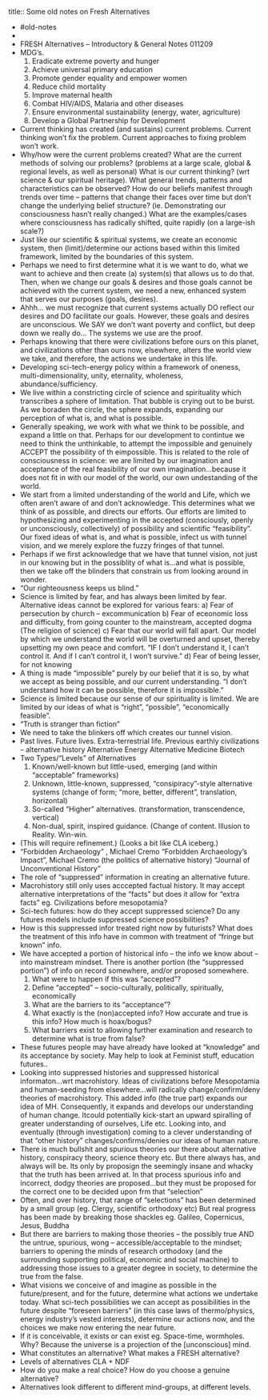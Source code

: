 title:: Some old notes on Fresh Alternatives

- #old-notes
-
- FRESH Alternatives – Introductory & General Notes 011209
- MDG’s.
  1.	Eradicate extreme poverty and hunger
  2.	Achieve universal primary education
  3.	Promote gender equality and empower women
  4.	Reduce child mortality
  5.	Improve maternal health
  6.	Combat HIV/AIDS, Malaria and other diseases
  7.	Ensure environmental sustainability (energy, water, agriculture)
  8.	Develop a Global Partnership for Development
- Current thinking has created (and sustains) current problems. Current thinking won’t fix the problem. Current approaches to fixing problem won’t work.
- Why/how were the current problems created?
  What are the current methods of solving our problems?
  (problems at a large scale, global & regional levels, as well as personal)
  What is our current thinking? (wrt science & our spiritual heritage). What general trends, patterns and characteristics can be observed?
  How do our beliefs manifest through trends over time – patterns that change their faces over time but don’t change the underlying belief structure? (ie. Demonstrating our consciousness hasn’t really changed.)
  What are the examples/cases where consciousness has radically shifted, quite rapidly (on a large-ish scale?)
- Just like our scientific & spiritual systems, we create an economic system, then (limit)/determine our actions based within this limited framework, limited by the boundaries of this system.
- Perhaps we need to first determine what it is we want to do, what we want to achieve and then create (a) system(s) that allows us to do that. Then, when we change our goals & desires and those goals cannot be achieved with the current system, we need a new, enhanced system that serves our purposes (goals, desires).
- Ahhh... we must recognize that current systems actually DO reflect our desires and DO facilitate our goals. However, these goals and desires are unconscious. We SAY we don’t want poverty and conflict, but deep down we really do... The systems we use are the proof.
- Perhaps knowing that there were civilizations before ours on this planet, and civilizations other than ours now, elsewhere, alters the world view we take, and therefore, the actions we undertake in this life.
- Developing sci-tech-energy policy within a framework of oneness, multi-dimensionality, unity, eternality, wholeness, abundance/sufficiency.
- We live within a constricting circle of science and spirituality which transcribes a sphere of limitation. That bubble is crying out to be burst. As we boraden the circle, the sphere expands, expanding our perception of what is, and what is possible.
- Generally speaking, we work with what we think to be possible, and expand a little on that. Perhaps for our development to contintue we need to think the unthinkable, to attempt the impossible and genuinely ACCEPT the possibility of th eimpossible. This is related to the role of consciousness in science: we are limited by our imagination and acceptance of the real feasibility of our own imagination...because it does not fit in with our model of the world, our own undestanding of the world.
- We start from a limited understanding of the world and Life, which we often aren’t aware of and don’t acknowledge. This determines what we think of as possible, and directs our efforts. Our efforts are limited to hypothesizing and experimenting in the accepted (consciously, openly or unconsciously, collectively) of possibility and scientific “feasibility”. Our fixed ideas of what is, and what is possible, infect us with tunnel vision, and we merely explore the fuzzy fringes of that tunnel.
- Perhaps if we first acknowledge that we have that tunnel vision, not just in our knowing but in the possiblity of what is...and what is possible, then we take off the blinders that constrain us from looking around in wonder.
- “Our righteousness keeps us blind.”
- Science is limited by fear, and has always been limited by fear. Alternative ideas cannot be explored for various fears:
  a)	Fear of persecution by church – excommunication
  b)	Fear of eceonomic loss and difficulty, from going counter to the mainstream, accepted dogma (The religion of science)
  c)	Fear that our world will fall apart. Our model by which we understand the world will be overturned and upset, thereby upsetting my own peace and comfort. “IF I don’t understand it, I can’t control it. And if I can’t control it, I won’t survive.”
  d)	Fear of being lesser, for not knowing
- A thing is made “impossible” purely by our belief that it is so, by what we accept as being possible, and our current understanding. “I don’t understand how it can be possible, therefore it is impossible.”
- Science is limited because our sense of our spirituality is limited. We are limited by our ideas of what is “right”, “possible”, “economically feasible”.
- “Truth is stranger than fiction”
- We need to take the blinkers off which creates our tunnel vision.
- Past lives. Future lives.
  Extra-terrestrial life.
  Previous earthly civilizations – alternative history
  Alternative Energy
  Alternative Medicine
  Biotech
- Two Types/“Levels” of Alternatives
  1.	Known/well-known but little-used, emerging (and within “acceptable” frameworks)
  2.	Unknown, little-known, suppressed, “consipiracy”-style alternative systems (change of form; “more, better, different”, translation, horizontal)
  3.	So-called “Higher” alternatives.  (transformation, transcendence, vertical)
  4.	Non-dual, spirit, inspired guidance. (Change of content. Illusion to Reality. Win-win.
- (This will require refinement.)
  (Looks a bit like CLA iceberg.)
- “Forbidden Archaeology” , Michael Cremo
  “Forbidden Archaeology’s Impact”, Michael Cremo (the politics of alternative history)
  “Journal of Unconventional History”
- The role of “suppressed” information in creating an alternative future.
- Macrohistory still only uses acccepted factual history. It may accept alternative interpretations of the “facts” but does it allow for “extra facts” eg. Civilizations before mesopotamia?
- Sci-tech futures: how do they accept suppressed science? Do any futures models include suppressed science possibilities?
- How is this suppressed infor treated right now by futurists? What does the treatment of this info have in common with treatment of “fringe but known” info.
- We have accepted a portion of historical info – the info we know about – into mainstream mindset. There is another portion (the “suppressed portion”) of info on record somewhere, and/or proposed somewhere.
  1.	What were to happen if this was “accepted”?
  2.	Define “accepted” – socio-culturally, politically, spiritually, economically
  3.	What are the barriers to its “acceptance”?
  4.	What exactly is the (non)accepted info? How accurate and true is this info? How much is hoax/bogus?
  5.	What barriers exist to allowing further examination and research to determine what is true from false?
- These futures people may have already have looked at “knowledge” and its acceptance by society. May help to look at Feminist stuff, education futures..
- Looking into suppressed histories and suppressed historical informaton...wrt macrohistory. Ideas of civilizations before Mesopotamia and human-seeding from elsewhere...will radically change/confirm/deny theories of macrohistory. This added info (the true part) expands our idea of MH. Consequently, it expands and develops our understanding of human change. Itcould potentially kick-start an upward spiralling of greater understanding of ourselves, Life etc.
  Looking into, and eventually (through investigation) coming to a clever understanding of that “other history” changes/confirms/denies our ideas of human nature.
- There is much bullshit and spurious theories our there about alternative history, conspiracy theory, science theory etc. But there always has, and always will be. Its only by proposign the seemingly insane and whacky that the truth has been arrived at. In that process spurious info and incorrect, dodgy theories are proposed...but they must be proposed for the correct one to be decided upon frm that “selection”
- Often, and over history, that range of “selections” has been determined by a small group (eg. Clergy, scientific orthodoxy etc) But real progress has been made by breaking those shackles eg. Galileo, Copernicus, Jesus, Buddha
- But there are barriers to making those theories – the possibly true AND the untrue, spurious, wong – accessible/acceptable to the mindset; barriers to opening the minds of research orthodoxy (and the surrounding supporting political, economic and social machine) to addressing those issues to a greater degree in society, to determine the true from the false.
- What visions we conceive of and imagine as possible in the future/present, and for the future, determine what actions we undertake today. 
  What sci-tech possibilities we can accept as possibilities in the future despite “foreseen barriers” (in this case laws of thermo/physics, energy industry’s vested interests), determine our actions now, and the choices we make now entering the near future.
- If it is conceivable, it exists or can exist eg. Space-time, wormholes. 
  Why? Because the universe is a projection of the [unconscious] mind.
- What constitutes an alternative?
  What makes a FRESH alternative?
- Levels of alternatives
  CLA + NDF
- How do you make a real choice?
  How do you choose a genuine alternative?
- Alternatives look different to different mind-groups, at different levels.